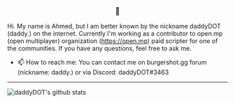 <div align="center">
  
<a class="img-box lightbox">
    <img src="https://i.ibb.co/grCNZJk/profilepic.png" alt="" />
</a>

### 👋

<div align="left">

Hi. My name is Ahmed, but I am better known by the nickname daddyDOT (daddy.) on the internet.
Currently I'm working as a contributor to open.mp (open multiplayer) organization (https://open.mp) paid scripter for one of the communities.
If you have any questions, feel free to ask me.

- 📫 How to reach me: You can contact me on burgershot.gg forum (nickname: daddy.) or via Discord: daddyDOT#3463

---

![daddyDOT's github stats](https://github-readme-stats.vercel.app/api?username=daddyDOT&show_icons=true&theme=material-palenight)
